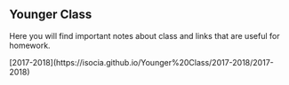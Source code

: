 ## Younger Class

Here you will find important notes about class and links that are useful for homework. 

<Past Years>
  [2017-2018](https://isocia.github.io/Younger%20Class/2017-2018/2017-2018)
</details>
